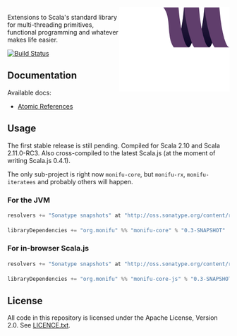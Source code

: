 <img src="docs/assets/monifu.png" align="right" />

Extensions to Scala's standard library for multi-threading primitives, functional programming and whatever makes life easier.

[![Build Status](https://travis-ci.org/alexandru/monifu.png?branch=master)](https://travis-ci.org/alexandru/monifu)

## Documentation

Available docs:

* [Atomic References](docs/atomic.md)

## Usage

The first stable release is still pending. Compiled for Scala 2.10 and Scala 2.11.0-RC3. Also cross-compiled to the latest Scala.js (at the moment of writing Scala.js 0.4.1).

The only sub-project is right now `monifu-core`, but `monifu-rx`, `monifu-iteratees` and probably others will happen.

### For the JVM

```scala
resolvers += "Sonatype snapshots" at "http://oss.sonatype.org/content/repositories/snapshots/"

libraryDependencies += "org.monifu" %% "monifu-core" % "0.3-SNAPSHOT"
```

### For in-browser Scala.js

```scala
resolvers += "Sonatype snapshots" at "http://oss.sonatype.org/content/repositories/snapshots/"

libraryDependencies += "org.monifu" %% "monifu-core-js" % "0.3-SNAPSHOT"
```

## License

All code in this repository is licensed under the Apache License, Version 2.0.
See [LICENCE.txt](./LICENSE.txt).